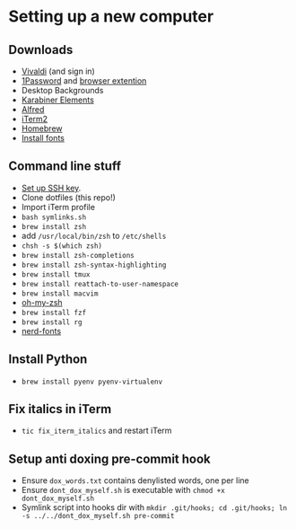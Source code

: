 # Setting up a new computer

## Downloads
- [Vivaldi](https://vivaldi.com) (and sign in)
-	[1Password](https://1password.com/downloads/mac/) and [browser extention](https://support.1password.com/cs/1password-classic-extension/)
-	Desktop Backgrounds
-	[Karabiner Elements](https://karabiner-elements.pqrs.org)
-	[Alfred](https://www.alfredapp.com)
-	[iTerm2](https://iterm2.com)
-	[Homebrew](https://brew.sh)
-	[Install fonts](https://github.com/powerline/fonts/tree/master/SourceCodePro)

## Command line stuff
-	[Set up SSH key](https://docs.github.com/en/github/authenticating-to-github/connecting-to-github-with-ssh/generating-a-new-ssh-key-and-adding-it-to-the-ssh-agent).
-	Clone dotfiles (this repo!)
-	Import iTerm profile
-	`bash symlinks.sh`
-	`brew install zsh`
-	add `/usr/local/bin/zsh` to `/etc/shells`
-	`chsh -s $(which zsh)`
-	`brew install zsh-completions`
-	`brew install zsh-syntax-highlighting`
-	`brew install tmux`
-	`brew install reattach-to-user-namespace`
-	`brew install macvim`
-	[oh-my-zsh](https://ohmyz.sh)
-	`brew install fzf`
-	`brew install rg`
-   [nerd-fonts](https://github.com/ryanoasis/nerd-fonts#option-4-homebrew-fonts)

## Install Python
- `brew install pyenv pyenv-virtualenv`

## Fix italics in iTerm
- `tic fix_iterm_italics` and restart iTerm

## Setup anti doxing pre-commit hook
- Ensure `dox_words.txt` contains denylisted words, one per line
- Ensure `dont_dox_myself.sh` is executable with `chmod +x dont_dox_myself.sh`
- Symlink script into hooks dir with `mkdir .git/hooks; cd .git/hooks; ln -s ../../dont_dox_myself.sh pre-commit`
